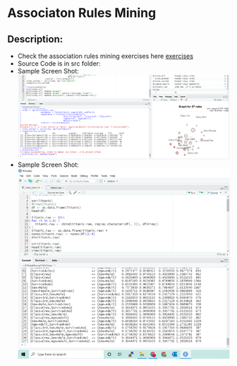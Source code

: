 # Associaton Rules Mining

## Description:

- Check the association rules mining exercises
  here <a href="https://github.com/jackyhuynh/data_science-visualization-ML-DL-AI_notebook/blob/main/R_association_rules_minning/Associate_Rules_Mining.pdf">
  exercises</a>
- Source Code is in src folder:
- Sample Screen Shot:
  ![Association2](images/assocaiation_2.png)
- Sample Screen Shot:
  ![Association](images/association_1.PNG)